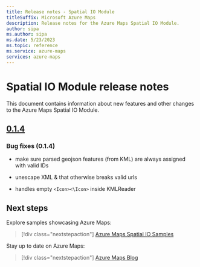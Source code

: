 ```yaml
---
title: Release notes - Spatial IO Module
titleSuffix: Microsoft Azure Maps
description: Release notes for the Azure Maps Spatial IO Module. 
author: sipa
ms.author: sipa
ms.date: 5/23/2023
ms.topic: reference
ms.service: azure-maps
services: azure-maps
---
```


# Spatial IO Module release notes

This document contains information about new features and other changes to the Azure Maps Spatial IO Module.

## [0.1.4]

### Bug fixes (0.1.4)

- make sure parsed geojson features (from KML) are always assigned with valid IDs

- unescape XML &amp; that otherwise breaks valid urls

- handles empty `<Icon><\Icon>` inside KMLReader

## Next steps

Explore samples showcasing Azure Maps:

> [!div class="nextstepaction"]
> [Azure Maps Spatial IO Samples]

Stay up to date on Azure Maps:

> [!div class="nextstepaction"]
> [Azure Maps Blog]

[0.1.4]: https://www.npmjs.com/package/azure-maps-spatial-io/v/0.1.4
[Azure Maps Spatial IO Samples]: https://samples.azuremaps.com/?search=Spatial%20IO%20Module
[Azure Maps Blog]: https://techcommunity.microsoft.com/t5/azure-maps-blog/bg-p/AzureMapsBlog
